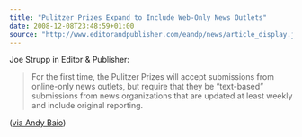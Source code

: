 ```yaml
---
title: "Pulitzer Prizes Expand to Include Web-Only News Outlets"
date: 2008-12-08T23:48:59+01:00
source: "http://www.editorandpublisher.com/eandp/news/article_display.jsp?vnu_content_id=1003920334"
---
```


Joe Strupp in Editor & Publisher:

> For the first time, the Pulitzer Prizes will accept submissions from online-only news outlets, but require that they be “text-based” submissions from news organizations that are updated at least weekly and include original reporting.

([via Andy Baio](http://waxy.org/links/))
